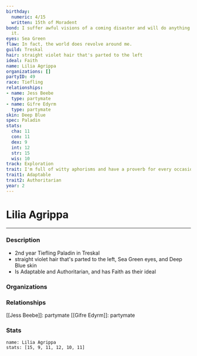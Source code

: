 ```yaml
---
birthday:
  numeric: 4/15
  written: 15th of Moradent
bond: I suffer awful visions of a coming disaster and will do anything to prevent
  it.
eyes: Sea Green
flaw: In fact, the world does revolve around me.
guild: Treskal
hair: straight violet hair that's parted to the left
ideal: Faith
name: Lilia Agrippa
organizations: []
partyID: 49
race: Tiefling
relationships:
- name: Jess Beebe
  type: partymate
- name: Gifre Edyrm
  type: partymate
skin: Deep Blue
spec: Paladin
stats:
  cha: 11
  con: 11
  dex: 9
  int: 12
  str: 15
  wis: 10
track: Exploration
trait: I'm full of witty aphorisms and have a proverb for every occasion.
trait1: Adaptable
trait2: Authoritarian
year: 2
---
```

# Lilia Agrippa
---
### Description
- 2nd year Tiefling Paladin in Treskal
- straight violet hair that's parted to the left, Sea Green eyes, and Deep Blue skin
- Is Adaptable and Authoritarian, and has Faith as their ideal

### Organizations
### Relationships
[[Jess Beebe]]: partymate
[[Gifre Edyrm]]: partymate
### Stats
```statblock
name: Lilia Agrippa
stats: [15, 9, 11, 12, 10, 11]
```